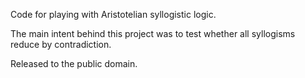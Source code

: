 Code for playing with Aristotelian syllogistic logic.

The main intent behind this project was to test whether all syllogisms reduce by contradiction.

Released to the public domain.
